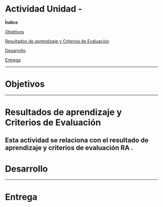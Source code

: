 # Actividad Unidad -


**Índice**

[Objetivos](#objetivos)

[Resultados de aprendizaje y Criterios de Evaluación](#resultados-de-aprendizaje-y-criterios-de-evaluación)

[Desarrollo](#desarrollo)

[Entrega](#entrega)

---

# Objetivos

---

# Resultados de aprendizaje y Criterios de Evaluación

Esta actividad se relaciona con el resultado de aprendizaje y criterios de evaluación RA .
---

# Desarrollo

---

# Entrega
